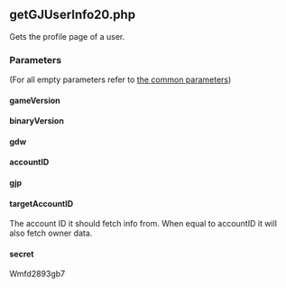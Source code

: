 ## getGJUserInfo20.php
Gets the profile page of a user.
### Parameters
(For all empty parameters refer to [the common parameters](https://github.com/SMJSGaming/GDDocs/blob/master/endpoints/common_parameters.md))
#### gameVersion
#### binaryVersion
#### gdw
#### accountID
#### gjp
#### targetAccountID
The account ID it should fetch info from. When equal to accountID it will also fetch owner data.
#### secret
Wmfd2893gb7
